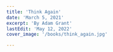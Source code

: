 ```yaml
---
title: 'Think Again'
date: 'March 5, 2021'
excerpt: 'By Adam Grant'
lastEdit: 'May 12, 2022'
cover_image: '/books/think_again.jpg'

---
```


